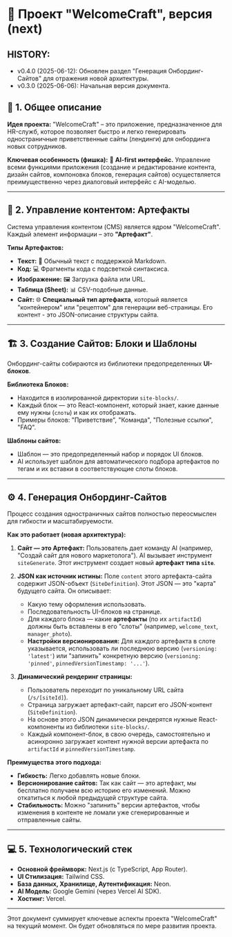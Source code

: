 # 🚀 Проект "WelcomeCraft", версия (next)

## HISTORY:

* v0.4.0 (2025-06-12): Обновлен раздел "Генерация Онбординг-Сайтов" для отражения новой архитектуры.
* v0.3.0 (2025-06-06): Начальная версия документа.

## 📜 1. Общее описание

**Идея проекта:** "WelcomeCraft" – это приложение, предназначенное для HR-служб, которое позволяет быстро и легко
генерировать одностраничные приветственные сайты (лендинги) для онбординга новых сотрудников.

**Ключевая особенность (фишка):** 🤖 **AI-first интерфейс.** Управление всеми функциями приложения (создание и
редактирование контента, дизайн сайтов, компоновка блоков, генерация сайтов) осуществляется преимущественно через
диалоговый интерфейс с AI-моделью.

---

## 🧱 2. Управление контентом: Артефакты

Система управления контентом (CMS) является ядром "WelcomeCraft". Каждый элемент информации – это **"Артефакт"**.

**Типы Артефактов:**
- **Текст:** 📄 Обычный текст с поддержкой Markdown.
- **Код:** 💻 Фрагменты кода с подсветкой синтаксиса.
- **Изображение:** 🖼️ Загрузка файла или URL.
- **Таблица (Sheet):** 📊 CSV-подобные данные.
- **Сайт:** 🌐 **Специальный тип артефакта**, который является "контейнером" или "рецептом" для генерации веб-страницы. Его контент - это JSON-описание структуры сайта.

---

## 🏗️ 3. Создание Сайтов: Блоки и Шаблоны

Онбординг-сайты собираются из библиотеки предопределенных **UI-блоков**.

**Библиотека Блоков:**
- Находится в изолированной директории `site-blocks/`.
- Каждый блок — это React-компонент, который знает, какие данные ему нужны (`слоты`) и как их отображать.
- Примеры блоков: "Приветствие", "Команда", "Полезные ссылки", "FAQ".

**Шаблоны сайтов:**
- Шаблон — это предопределенный набор и порядок UI блоков.
- AI использует шаблон для автоматического подбора артефактов по тегам и их вставки в соответствующие слоты блоков.

---

## ⚙️ 4. Генерация Онбординг-Сайтов

Процесс создания одностраничных сайтов полностью переосмыслен для гибкости и масштабируемости.

**Как это работает (новая архитектура):**

1.  **Сайт — это Артефакт:** Пользователь дает команду AI (например, "Создай сайт для нового маркетолога"). AI вызывает инструмент `siteGenerate`. Этот инструмент создает новый **артефакт типа `site`**.

2.  **JSON как источник истины:** Поле `content` этого артефакта-сайта содержит JSON-объект (`SiteDefinition`). Этот JSON — это "карта" будущего сайта. Он описывает:
    *   Какую тему оформления использовать.
    *   Последовательность UI-блоков на странице.
    *   Для каждого блока — какие **артефакты** (по их `artifactId`) должны быть вставлены в его "слоты" (например, `welcome_text`, `manager_photo`).
    *   **Настройки версионирования:** Для каждого артефакта в слоте указывается, использовать ли последнюю версию (`versioning: 'latest'`) или "запинить" конкретную версию (`versioning: 'pinned'`, `pinnedVersionTimestamp: '...'`).

3.  **Динамический рендеринг страницы:**
    *   Пользователь переходит по уникальному URL сайта (`/s/[siteId]`).
    *   Страница загружает артефакт-сайт, парсит его JSON-контент (`SiteDefinition`).
    *   На основе этого JSON динамически рендерятся нужные React-компоненты из библиотеки `site-blocks/`.
    *   Каждый компонент-блок, в свою очередь, самостоятельно и асинхронно загружает контент нужной версии артефакта по `artifactId` и `pinnedVersionTimestamp`.

**Преимущества этого подхода:**
-   **Гибкость:** Легко добавлять новые блоки.
-   **Версионирование сайтов:** Так как сайт — это артефакт, мы бесплатно получаем всю историю его изменений. Можно откатиться к любой предыдущей структуре сайта.
-   **Стабильность:** Можно "запинить" версии артефактов, чтобы изменения в контенте не ломали уже сгенерированные и отправленные сайты.

---

## 💻 5. Технологический стек

- **Основной фреймворк:** Next.js (с TypeScript, App Router).
- **UI Стилизация:** Tailwind CSS.
- **База данных, Хранилище, Аутентификация:** Neon.
- **AI Модель:** Google Gemini (через Vercel AI SDK).
- **Хостинг:** Vercel.

---

Этот документ суммирует ключевые аспекты проекта "WelcomeCraft" на текущий момент. Он будет обновляться по мере развития
проекта.
